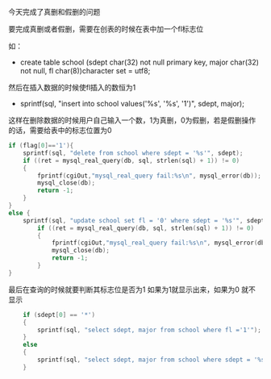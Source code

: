今天完成了真删和假删的问题

要完成真删或者假删，需要在创表的时候在表中加一个fl标志位 

如：
* create table school (sdept char(32) not null primary key, major char(32) not null, fl char(8))character set = utf8;

然后在插入数据的时候使fl插入的数恒为1
* sprintf(sql, "insert into school values('%s', '%s', '1')", sdept, major);

这样在删除数据的时候用户自己输入一个数，1为真删，0为假删，若是假删操作的话，需要给表中的标志位置为0

```c
if (flag[0]=='1'){
	sprintf(sql, "delete from school where sdept = '%s'", sdept);
	if ((ret = mysql_real_query(db, sql, strlen(sql) + 1)) != 0)
	{
		fprintf(cgiOut,"mysql_real_query fail:%s\n", mysql_error(db));
		mysql_close(db);
		return -1;
	}
}
else {
	sprintf(sql, "update school set fl = '0' where sdept = '%s'", sdept);
		if ((ret = mysql_real_query(db, sql, strlen(sql) + 1)) != 0)
		{
			fprintf(cgiOut,"mysql_real_query fail:%s\n", mysql_error(db));
			mysql_close(db);
			return -1;
		}
}
```
最后在查询的时候就要判断其标志位是否为1 如果为1就显示出来，如果为0 就不显示
```c
	if (sdept[0] == '*')
	{
		sprintf(sql, "select sdept, major from school where fl ='1'");
	}
	else
	{
		sprintf(sql, "select sdept, major from school where sdept = '%s' and fl ='1'", sdept);
	}
```
